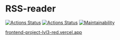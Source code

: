 # RSS-reader
[![Actions Status](https://github.com/i1yas/frontend-project-lvl3/workflows/hexlet-check/badge.svg)](https://github.com/i1yas/frontend-project-lvl3/actions)
[![Actions Status](https://github.com/i1yas/frontend-project-lvl3/workflows/build/badge.svg)](https://github.com/i1yas/frontend-project-lvl3/actions)
[![Maintainability](https://api.codeclimate.com/v1/badges/dc901f5a98ba8a6708f8/maintainability)](https://codeclimate.com/github/i1yas/frontend-project-lvl3/maintainability)

[frontend-project-lvl3-red.vercel.app](https://frontend-project-lvl3-red.vercel.app)